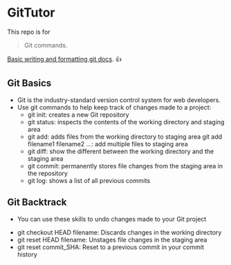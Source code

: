 # GitTutor
This repo is for 
> Git commands.

[Basic writing and formatting git docs](https://help.github.com/articles/basic-writing-and-formatting-syntax/). :+1:

## Git Basics
- Git is the industry-standard version control system for web developers.
- Use git commands to help keep track of changes made to a project:
  + git init: creates a new Git repository
  + git status: inspects the contents of the working directory and staging area
  + git add: adds files from the working directory to staging area
    git add filename1 filename2 ...: add multiple files to staging area
  + git diff: show the different between the working directory and the staging area
  + git commit: permanently stores file changes from the staging area in the repository
  + git log: shows a list of all previous commits
  
 ## Git Backtrack
 - You can use these skills to undo changes made to your Git project
  + git checkout HEAD filename: Discards changes in the working directory
  + git reset HEAD filename: Unstages file changes in the staging area
  + git reset commit_SHA: Reset to a previous commit in your commit history
